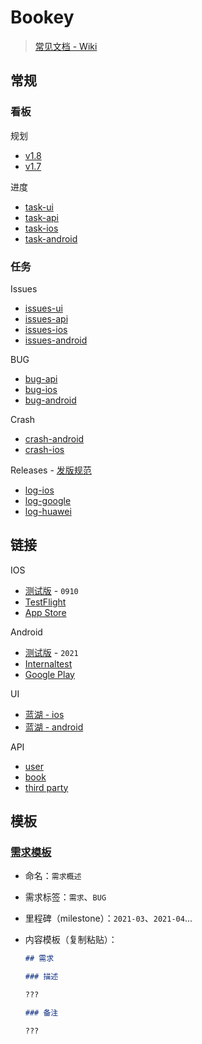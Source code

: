 # Bookey

> [常见文档 - Wiki](https://github.com/bookey-dev/bookey.docs/wiki)

## 常规

### 看板

规划

- [v1.8](https://github.com/bookey-dev/bookey.prd/projects/13)
- [v1.7](https://github.com/bookey-dev/bookey.prd/projects/12)

进度

- [task-ui](https://github.com/orgs/bookey-dev/projects/17)
- [task-api](https://github.com/orgs/bookey-dev/projects/16)
- [task-ios](https://github.com/orgs/bookey-dev/projects/15)
- [task-android](https://github.com/orgs/bookey-dev/projects/14)

### 任务

Issues

- [issues-ui](https://github.com/bookey-dev/bookey.ui/issues)
- [issues-api](https://github.com/bookey-dev/bookey.api/issues)
- [issues-ios](https://github.com/bookey-dev/bookey.ios/issues)
- [issues-android](https://github.com/bookey-dev/bookey.android/issues)

BUG

- [bug-api](https://github.com/bookey-dev/bookey.prd/issues?q=is%3Aopen+label%3Abug+label%3A%22platform%3A+api%22)
- [bug-ios](https://github.com/bookey-dev/bookey.prd/issues?q=is%3Aopen+label%3Abug+label%3A%22platform%3A+ios%22)
- [bug-android](https://github.com/bookey-dev/bookey.prd/issues?q=is%3Aopen+label%3Abug+label%3A%22platform%3A+android%22)

Crash  

- [crash-android](https://github.com/bookey-dev/bookey.prd/issues/124)
- [crash-ios](https://github.com/bookey-dev/bookey.prd/issues/146)

Releases - [发版规范](docs/process-specification.md#版本发布)

- [log-ios](https://github.com/bookey-dev/bookey.prd/labels/releases%3A%20ios)
- [log-google](https://github.com/bookey-dev/bookey.prd/labels/releases%3A%20google)
- [log-huawei](https://github.com/bookey-dev/bookey.prd/labels/releases%3A%20huawei)

## 链接

IOS

- [测试版](https://www.pgyer.com/o9So) - `0910`
- [TestFlight](https://apps.apple.com/cn/app/testflight/id899247664)
- [App Store](https://apps.apple.com/cn/app/id1490069864)

Android

- [测试版](https://www.pgyer.com/C5re) - `2021`
- [Internaltest](https://play.google.com/apps/internaltest/4700196513230198982)
- [Google Play](https://play.google.com/store/apps/details?id=app.bookey)

UI

- [蓝湖 - ios](https://lanhuapp.com/web/#/item/project/stage?pid=0fdacf8e-d9a5-4e4d-8bf2-dc690406acce)
- [蓝湖 - android](https://lanhuapp.com/web/#/item/project/stage?pid=651f1fa5-26f3-46ef-90e0-3b53a9c7d811)

API

- [user](https://dev.bookey.app:8081/swagger-ui.html)
- [book](https://dev.bookey.app:8082/swagger-ui.html)
- [third party](https://dev.bookey.app:8083/swagger-ui.html)

## 模板

### [需求模板](https://github.com/bookey-dev/bookey.prd/issues/new/choose)

- 命名：`需求概述`
- 需求标签：`需求`、`BUG`
- 里程碑（milestone）：`2021-03`、`2021-04`...
- 内容模板（复制粘贴）：

  ```md
  ## 需求

  ### 描述

  ???

  ### 备注

  ???

  ```
